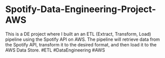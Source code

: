 # Spotify-Data-Engineering-Project-AWS
This is a DE project where I built an an ETL (Extract, Transform, Load) pipeline using the Spotify API on AWS. The pipeline will retrieve data from the Spotify API, transform it to the desired format, and then load it to the AWS Data Store. #ETL #DataEngineering #AWS
